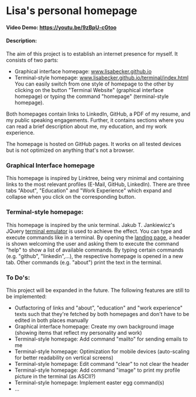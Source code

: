 # Lisa's personal homepage
#### Video Demo: https://youtu.be/9zBpU-cGtoo
#### Description:
The aim of this project is to establish an internet presence for myself.
It consists of two parts:
- Graphical interface homepage: www.lisabecker.github.io
- Terminal-style homepage: www.lisabecker.github.io/terminal/index.html
You can easily switch from one style of homepage to the other by clicking on
the button "Terminal Website" (graphical interface homepage) or typing the command "homepage" (terminal-style homepage).

Both homepages contain links to LinkedIn, GitHub, a PDF of my resume, and my public speaking engagements. Further, it contains sections where you can read a brief description about me, my education, and my work experience.

The homepage is hosted on GitHub pages. It works on all tested devices but is not optimized on anything that's not a browser.

### Graphical Interface homepage
This homepage is inspired by Linktree, being very minimal and containing links to the most relevant profiles (E-Mail, GitHub, LinkedIn). There are three tabs "About", "Education" and "Work Experience" which expand and collapse when you click on the corresponding button.

### Terminal-style homepage:
This homepage is inspired by the unix terminal. Jakub T. Jankiewicz's JQuery [terminal emulator](https://github.com/jcubic/jquery.terminal) is used to achieve the effect. You can type and execute commands like in a terminal. By opening the [landing page](www.lisabecker.github.io/terminal/index.html), a header is shown welcoming the user and asking them to execute the command "help" to show a list of available commands. By typing certain commands (e.g. "github", "linkedin",...), the respective homepage is opened in a new tab. Other commands (e.g. "about") print the text in the terminal.

### To Do's:
This project will be expanded in the future. The following features are still to be implemented:

- Outfactoring of links and "about", "education" and "work experience" texts such that they're fetched by both homepages and don't have to be edited in both places manually
- Graphical interface homepage: Create my own background image (showing items that reflect my personality and work)
- Terminal-style homepage: Add command "mailto" for sending emails to me
- Terminal-style homepage: Optimization for mobile devices (auto-scaling for better readability on vertical screens)
- Terminal-style homepage: Edit command "clear" to not clear the header
- Terminal-style homepage: Add command "image" to print my profile picture in the terminal (as ASCII?)
- Terminal-style homepage: Implement easter egg command(s)
- ...


